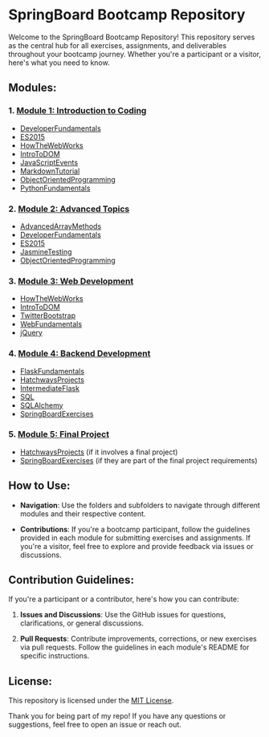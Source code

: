 # SpringBoard Bootcamp Repository

Welcome to the SpringBoard Bootcamp Repository! This repository serves as the central hub for all exercises, assignments, and deliverables throughout your bootcamp journey. Whether you're a participant or a visitor, here's what you need to know.

## Modules:

### 1. [Module 1: Introduction to Coding](module-1/)
- [DeveloperFundamentals](module-1/DeveloperFundamentals)
- [ES2015](module-1/ES2015)
- [HowTheWebWorks](module-1/HowTheWebWorks)
- [IntroToDOM](module-1/IntroToDOM)
- [JavaScriptEvents](module-1/JavaScriptEvents)
- [MarkdownTutorial](module-1/MarkdownTutorial)
- [ObjectOrientedProgramming](module-1/ObjectOrientedProgramming)
- [PythonFundamentals](module-1/PythonFundamentals)

### 2. [Module 2: Advanced Topics](module-2/)
- [AdvancedArrayMethods](module-2/AdvancedArrayMethods)
- [DeveloperFundamentals](module-2/DeveloperFundamentals)
- [ES2015](module-2/ES2015)
- [JasmineTesting](module-2/JasmineTesting)
- [ObjectOrientedProgramming](module-2/ObjectOrientedProgramming)

### 3. [Module 3: Web Development](module-3/)
- [HowTheWebWorks](module-3/HowTheWebWorks)
- [IntroToDOM](module-3/IntroToDOM)
- [TwitterBootstrap](module-3/TwitterBootstrap)
- [WebFundamentals](module-3/WebFundamentals)
- [jQuery](module-3/jQuery)

### 4. [Module 4: Backend Development](module-4/)
- [FlaskFundamentals](module-4/FlaskFundamentals)
- [HatchwaysProjects](module-4/HatchwaysProjects)
- [IntermediateFlask](module-4/IntermediateFlask)
- [SQL](module-4/SQL)
- [SQLAlchemy](module-4/SQLAlchemy)
- [SpringBoardExercises](module-4/SpringBoardExercises)

### 5. [Module 5: Final Project](module-5/)
- [HatchwaysProjects](module-5/HatchwaysProjects) (if it involves a final project)
- [SpringBoardExercises](module-5/SpringBoardExercises) (if they are part of the final project requirements)

## How to Use:

- **Navigation**: Use the folders and subfolders to navigate through different modules and their respective content.

- **Contributions**: If you're a bootcamp participant, follow the guidelines provided in each module for submitting exercises and assignments. If you're a visitor, feel free to explore and provide feedback via issues or discussions.

## Contribution Guidelines:

If you're a participant or a contributor, here's how you can contribute:

1. **Issues and Discussions**: Use the GitHub issues for questions, clarifications, or general discussions.

2. **Pull Requests**: Contribute improvements, corrections, or new exercises via pull requests. Follow the guidelines in each module's README for specific instructions.

## License:

This repository is licensed under the [MIT License](LICENSE.md).

Thank you for being part of my repo! If you have any questions or suggestions, feel free to open an issue or reach out.
